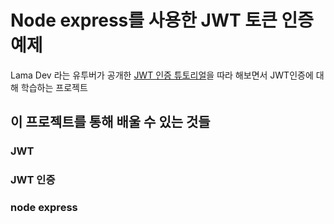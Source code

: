 # Node express를 사용한 JWT 토큰 인증 예제

Lama Dev 라는 유투버가 공개한 [JWT 인증 튜토리얼](https://www.youtube.com/watch?v=Yh5Lil03tpI)을 따라 해보면서 JWT인증에 대해 학습하는 프로젝트

## 이 프로젝트를 통해 배울 수 있는 것들

### JWT

### JWT 인증

### node express
